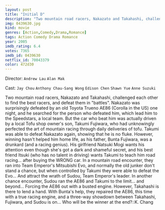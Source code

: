 ```yaml
---
layout: post
title: "Initial D"
description: "Two mountain road racers, Nakazato and Takahashi, challenged each other to find the best racers, and defeat them in battles. Nakazato was surprisingly defeated by an old Toyota Trueno AE86 (Corolla in the US) one night, and he searched for the person who defeated him, which lead him to the Speedstars, a local team. But the car who beat him was actually driven by a local Tofu shop owner's son, Takumi Fujiwara, who had unknowingly perfected the art of mountain racing through da.."
img: 0439630.jpg
kind: movie
genres: [Action,Comedy,Drama,Romance]
tags: Action Comedy Drama Romance 
year: 2005
imdb_rating: 6.4
votes: 7365
imdb_id: 0439630
netflix_id: 70043379
color: 472d30
---
```

Director: `Andrew Lau` `Alan Mak`  

Cast: `Jay Chou` `Anthony Chau-Sang Wong` `Edison Chen` `Shawn Yue` `Anne Suzuki` 

Two mountain road racers, Nakazato and Takahashi, challenged each other to find the best racers, and defeat them in "battles". Nakazato was surprisingly defeated by an old Toyota Trueno AE86 (Corolla in the US) one night, and he searched for the person who defeated him, which lead him to the Speedstars, a local team. But the car who beat him was actually driven by a local Tofu shop owner's son, Takumi Fujiwara, who had unknowingly perfected the art of mountain racing through daily deliveries of tofu. Takumi was able to defeat Nakazato again, showing that he is no fluke. However, winning hasn't helped him home life, as his father, Bunta Fujiwara, was a drunkard (and a racing genius). His girlfriend Natsuki Mogi wants his attention even though she's got a dark and shameful secret, and his best friend Itsuki (who has no talent in driving) wants Takumi to teach him road racing... after buying the WRONG car. In a mountain road encounter, they ran into Team Emperor's Mitsubishi Evo, and normally the old junker don't stand a chance, but when controlled by Takumi they were able to defeat the Evo... And attract the wrath of Sudou, Team Emperor's leader. In another chance encounter, Sudou ran the AE86 and Takumi to the limit... and beyond... Forcing the AE86 out with a busted engine. However, Takahashi is there to lend a hand. With Bunta's help, they repaired the AE86, this time with a true racing engine, and a three-way showdown between Takahashi, Fujiwara, and Sudou is on... Who will be the winner at the end?::K. Chang